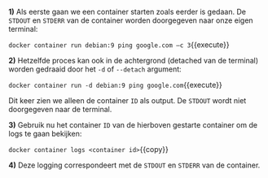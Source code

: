 **1)** Als eerste gaan we een container starten zoals eerder is gedaan. De `STDOUT` en `STDERR` van de container worden doorgegeven naar onze eigen terminal:

`docker container run debian:9 ping google.com –c 3`{{execute}}

**2)** Hetzelfde proces kan ook in de achtergrond (detached van de terminal) worden gedraaid door het `-d` of `--detach` argument: 

`docker container run -d debian:9 ping google.com`{{execute}}

Dit keer zien we alleen de container `ID` als output. De `STDOUT` wordt niet doorgegeven naar de terminal.

**3)** Gebruik nu het container `ID` van de hierboven gestarte container om de logs te gaan bekijken:

`docker container logs <container id>`{{copy}}

**4)** Deze logging correspondeert met de `STDOUT` en `STDERR` van de container.

